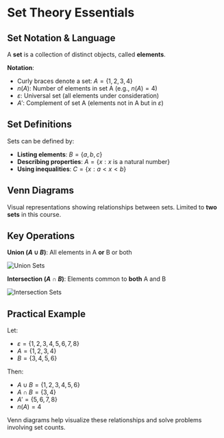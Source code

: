 # Set Theory Essentials

## Set Notation & Language

A **set** is a collection of distinct objects, called **elements**.

**Notation**:
- Curly braces denote a set: $A = \{1, 2, 3, 4\}$
- $n(A)$: Number of elements in set A (e.g., $n(A) = 4$)
- $\varepsilon$: Universal set (all elements under consideration)
- $A'$: Complement of set A (elements not in A but in $\varepsilon$)

## Set Definitions

Sets can be defined by:
- **Listing elements**: $B = \{a, b, c\}$
- **Describing properties**: $A = \{x: x \text{ is a natural number}\}$
- **Using inequalities**: $C = \{x: a < x < b\}$

## Venn Diagrams

Visual representations showing relationships between sets. Limited to **two sets** in this course.

## Key Operations

**Union ($A \cup B$)**: All elements in A **or** B or both  

![Union Sets](https://ibb.co/4RzWbpBP)

**Intersection ($A \cap B$)**: Elements common to **both** A and B

![Intersection Sets](https://ibb.co/4RzWbpBP)


## Practical Example

Let:
- $\varepsilon = \{1, 2, 3, 4, 5, 6, 7, 8\}$
- $A = \{1, 2, 3, 4\}$
- $B = \{3, 4, 5, 6\}$

Then:
- $A \cup B = \{1, 2, 3, 4, 5, 6\}$
- $A \cap B = \{3, 4\}$
- $A' = \{5, 6, 7, 8\}$
- $n(A) = 4$


Venn diagrams help visualize these relationships and solve problems involving set counts.



